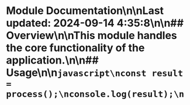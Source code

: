 # Module Documentation\n\nLast updated: 2024-09-14 4:35:8\n\n## Overview\n\nThis module handles the core functionality of the application.\n\n## Usage\n\n```javascript\nconst result = process();\nconsole.log(result);\n```
